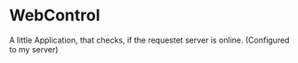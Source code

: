 # WebControl
A little Application, that checks, if the requestet server is online. (Configured to my server)
